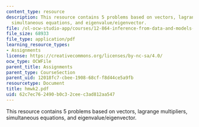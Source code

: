 ```yaml
---
content_type: resource
description: This resource contains 5 problems based on vectors, lagrange multipliers,
  simultaneous equations, and eigenvalue/eigenvector.
file: /ol-ocw-studio-app/courses/12-864-inference-from-data-and-models-spring-2005/62c7ec762490b0c32ceec3ad812aa547_hmwk2.pdf
file_size: 68933
file_type: application/pdf
learning_resource_types:
- Assignments
license: https://creativecommons.org/licenses/by-nc-sa/4.0/
ocw_type: OCWFile
parent_title: Assignments
parent_type: CourseSection
parent_uid: 12018fc7-cbee-1908-68cf-f8d44ce5a9fb
resourcetype: Document
title: hmwk2.pdf
uid: 62c7ec76-2490-b0c3-2cee-c3ad812aa547
---
```

This resource contains 5 problems based on vectors, lagrange multipliers, simultaneous equations, and eigenvalue/eigenvector.